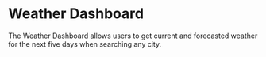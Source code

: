 # Weather Dashboard

The Weather Dashboard allows users to get current and forecasted weather for the next five days when searching any city.